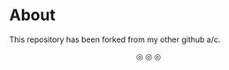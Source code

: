 # About
This repository has been forked from my other github a/c.

<p align="center">
  &#9678; &#9678; &#9678;
  </p>
